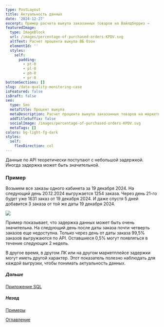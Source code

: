 ```yaml
---
type: PostLayout
title: Актуальность данных
date: '2024-12-27'
excerpt: Пример расчета выкупа заказанных товаров на Вайлдберриз →
featuredImage:
  type: ImageBlock
  url: /images/percentage-of-purchased-orders-KPDV.svg
  altText: Расчет процента выкупа ВБ Озон
  elementId: ''
  styles:
    self:
      padding:
        - pt-0
        - pl-0
        - pb-0
        - pr-0
bottomSections: []
slug: /data-quality-monitoring-case
isFeatured: false
isDraft: false
seo:
  type: Seo
  metaTitle: Процент выкупа
  metaDescription: Расчет процента выкупа заказанных товаров на маркетплейсе
  addTitleSuffix: false
  socialImage: /images/percentage-of-purchased-orders-KPDV.svg
  metaTags: []
colors: bg-light-fg-dark
styles:
  self:
    flexDirection: col
---
```

Данные по API теоретически поступают с небольшой задержкой. Иногда задержка может быть значительной.

### Пример

Возьмем все заказы одного кабинета за 19 декабря 2024. На следующий день 20.12.2024 выгружается 1254 заказа. Через день 21-го будет уже 1631 заказ от 19 декабря 2024. И даже спустя 5 дней добавится 3 заказа от той же даты 19 декабря 2024.

![](/images/data-quality-by-days-long.PNG)

Пример показывает, что задержка данных может быть очень значительна. На следующий день после даты заказа почти четверть заказов еще недоступна. Только через день от даты заказа 99,5% заказов выгружаются по API. Оставшиеся 0,5% могут появляться в течение следующих 2 недель.

В другое время, в другом ЛК или на другом маркетплейсе задержки могут иметь другой характер. Этот показатель полезно наблюдать для каждой выгрузки, чтобы понимать актуальность данных.

##### Дальше

[Приложение SQL](/blog/case-percent-buyout-base-attachment/)

##### Назад

[Примеры](/blog/examples/)

[Оглавление](/blog/table-of-contents)





